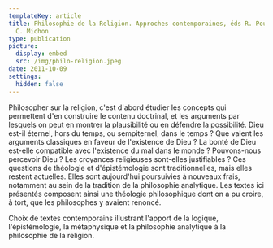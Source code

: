 ```yaml
---
templateKey: article
title: Philosophie de la Religion. Approches contemporaines, éds R. Pouivet et
  C. Michon
type: publication
picture:
  display: embed
  src: /img/philo-religion.jpeg
date: 2011-10-09
settings:
  hidden: false
---
```

Philosopher sur la religion, c'est d'abord étudier les concepts qui permettent d'en construire le contenu doctrinal, et les arguments par lesquels on peut en montrer la plausibilité ou en défendre la possibilité. Dieu est-il éternel, hors du temps, ou sempiternel, dans le temps ? Que valent les arguments classiques en faveur de l'existence de Dieu ? La bonté de Dieu est-elle compatible avec l'existence du mal dans le monde ? Pouvons-nous percevoir Dieu ? Les croyances religieuses sont-elles justifiables ? Ces questions de théologie et d'épistémologie sont traditionnelles, mais elles restent actuelles. Elles sont aujourd'hui poursuivies à nouveaux frais, notamment au sein de la tradition de la philosophie analytique. Les textes ici présentés composent ainsi une théologie philosophique dont on a pu croire, à tort, que les philosophes y avaient renoncé.

Choix de textes contemporains illustrant l'apport de la logique, l'épistémologie, la métaphysique et la philosophie analytique à la philosophie de la religion.